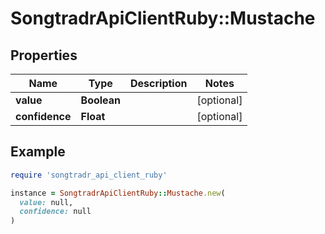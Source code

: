 # SongtradrApiClientRuby::Mustache

## Properties

| Name | Type | Description | Notes |
| ---- | ---- | ----------- | ----- |
| **value** | **Boolean** |  | [optional] |
| **confidence** | **Float** |  | [optional] |

## Example

```ruby
require 'songtradr_api_client_ruby'

instance = SongtradrApiClientRuby::Mustache.new(
  value: null,
  confidence: null
)
```

